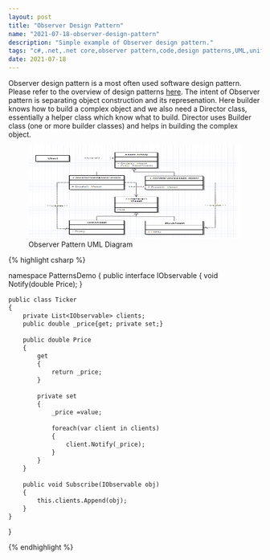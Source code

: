 ```yaml
---
layout: post
title: "Observer Design Pattern"
name: "2021-07-18-observer-design-pattern"
description: "Simple example of Observer design pattern."
tags: "c#,.net,.net core,observer pattern,code,design patterns,UML,unified modeling language,technical article,blog,post"
date: 2021-07-18
---
```


<p>Observer design pattern is a most often used software design pattern. Please refer to the overview of design patterns <a href="http://viksrirangam.github.io/blog/design-patterns-overview" title="sofware design patterns using c#" target="_blank">here</a>. The intent of Observer pattern is separating object construction and its represenation. Here builder knows how to build a complex object and we also need a Director class, essentially a helper class which know what to build. Director uses Builder class (one or more builder classes) and helps in building the complex object.</p>

<p>
    <figure>
      <img class="diagram" src="/images/ObserverPattern.png" alt="Observer Pattern UML Diagram" width="716px" height="185px" />
      <figcaption>Observer Pattern UML Diagram</figcaption>
    </figure>    
</p>

{% highlight csharp %}

namespace PatternsDemo
{
    public interface IObservable
    {
        void Notify(double Price);
    }

    public class Ticker
    {
        private List<IObservable> clients;
        public double _price{get; private set;}

        public double Price
        {
            get
            {
                return _price;
            } 

            private set
            {
                _price =value;

                foreach(var client in clients)
                {
                    client.Notify(_price);
                }
            }
        }

        public void Subscribe(IObservable obj)
        {
            this.clients.Append(obj);
        }
    }
}

{% endhighlight %}